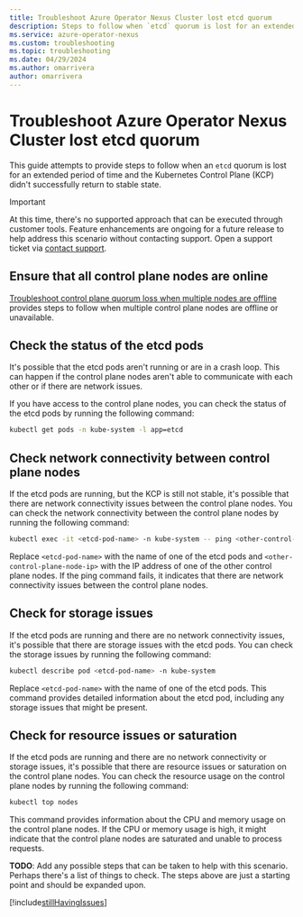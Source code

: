 ```yaml
---
title: Troubleshoot Azure Operator Nexus Cluster lost etcd quorum
description: Steps to follow when `etcd` quorum is lost for an extended period of time and the KCP didn't successfully return to a stable state.
ms.service: azure-operator-nexus
ms.custom: troubleshooting
ms.topic: troubleshooting
ms.date: 04/29/2024
ms.author: omarrivera
author: omarrivera
---
```


# Troubleshoot Azure Operator Nexus Cluster lost etcd quorum

This guide attempts to provide steps to follow when an `etcd` quorum is lost for an extended period of time and the Kubernetes Control Plane (KCP) didn't successfully return to stable state.

> [!IMPORTANT]
> At this time, there's no supported approach that can be executed through customer tools.
> Feature enhancements are ongoing for a future release to help address this scenario without contacting support.
> Open a support ticket via [contact support].

## Ensure that all control plane nodes are online

[Troubleshoot control plane quorum loss when multiple nodes are offline](./troubleshoot-control-plane-quorum.md) provides steps to follow when multiple control plane nodes are offline or unavailable.

## Check the status of the etcd pods

It's possible that the etcd pods aren't running or are in a crash loop.
This can happen if the control plane nodes aren't able to communicate with each other or if there are network issues.

If you have access to the control plane nodes, you can check the status of the etcd pods by running the following command:

```bash
kubectl get pods -n kube-system -l app=etcd
```

## Check network connectivity between control plane nodes
If the etcd pods are running, but the KCP is still not stable, it's possible that there are network connectivity issues between the control plane nodes.
You can check the network connectivity between the control plane nodes by running the following command:

```bash
kubectl exec -it <etcd-pod-name> -n kube-system -- ping <other-control-plane-node-ip>
```

Replace `<etcd-pod-name>` with the name of one of the etcd pods and `<other-control-plane-node-ip>` with the IP address of one of the other control plane nodes.
If the ping command fails, it indicates that there are network connectivity issues between the control plane nodes.

## Check for storage issues
If the etcd pods are running and there are no network connectivity issues, it's possible that there are storage issues with the etcd pods.
You can check the storage issues by running the following command:

```bash
kubectl describe pod <etcd-pod-name> -n kube-system
```

Replace `<etcd-pod-name>` with the name of one of the etcd pods.
This command provides detailed information about the etcd pod, including any storage issues that might be present.

## Check for resource issues or saturation
If the etcd pods are running and there are no network connectivity or storage issues, it's possible that there are resource issues or saturation on the control plane nodes.
You can check the resource usage on the control plane nodes by running the following command:

```bash
kubectl top nodes
```

This command provides information about the CPU and memory usage on the control plane nodes.
If the CPU or memory usage is high, it might indicate that the control plane nodes are saturated and unable to process requests.


**TODO**: Add any possible steps that can be taken to help with this scenario. Perhaps there's a list of things to check. The steps above are just a starting point and should be expanded upon.

[!include[stillHavingIssues](./includes/contact-support.md)]

[contact support]: https://portal.azure.com/?#blade/Microsoft_Azure_Support/HelpAndSupportBlade